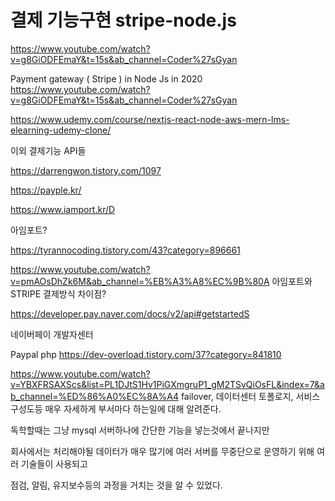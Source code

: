 # 결제 기능구현 stripe-node.js
https://www.youtube.com/watch?v=g8GiODFEmaY&t=15s&ab_channel=Coder%27sGyan


 Payment gateway ( Stripe ) in Node Js in 2020
https://www.youtube.com/watch?v=g8GiODFEmaY&t=15s&ab_channel=Coder%27sGyan



https://www.udemy.com/course/nextjs-react-node-aws-mern-lms-elearning-udemy-clone/

이외 결제기능 API들

https://darrengwon.tistory.com/1097

https://payple.kr/

https://www.iamport.kr/D

아임포트?

https://tyrannocoding.tistory.com/43?category=896661


https://www.youtube.com/watch?v=pmAOsDhZk6M&ab_channel=%EB%A3%A8%EC%9B%80A
아임포트와 STRIPE 결제방식 차이점?

https://developer.pay.naver.com/docs/v2/api#getstartedS

네이버페이 개발자센터


Paypal php
https://dev-overload.tistory.com/37?category=841810


https://www.youtube.com/watch?v=YBXFRSAXScs&list=PL1DJtS1Hv1PiGXmgruP1_gM2TSvQiOsFL&index=7&ab_channel=%ED%86%A0%EC%8A%A4
failover, 데이터센터 토폴로지, 서비스 구성도등 매우 자세하게 부서마다 하는일에 대해 알려준다.

독학할때는 그냥 mysql 서버하나에 간단한 기능을 넣는것에서 끝나지만

회사에서는 처리해야될 데이터가 매우 많기에 여러 서버를 무중단으로 운영하기 위해 여러 기술들이 사용되고 

점검, 알림, 유지보수등의 과정을 거치는 것을 알 수 있었다.


